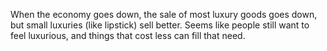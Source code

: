 When the economy goes down, the sale of most luxury goods goes down, but small luxuries (like lipstick) sell better. Seems like people still want to feel luxurious, and things that cost less can fill that need.
